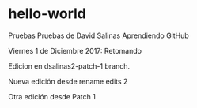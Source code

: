 # hello-world
Pruebas
Pruebas de David Salinas
Aprendiendo GitHub

Viernes 1 de Diciembre 2017: Retomando 

Edicion en dsalinas2-patch-1 branch.

Nueva edición desde rename edits 2

Otra edición desde Patch 1
